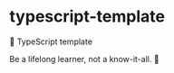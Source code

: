 # typescript-template

🐢 TypeScript template

<!-- INSPIRATIONAL_QUOTE_START -->
Be a lifelong learner, not a know-it-all.
🦖
<!-- INSPIRATIONAL_QUOTE_END -->
